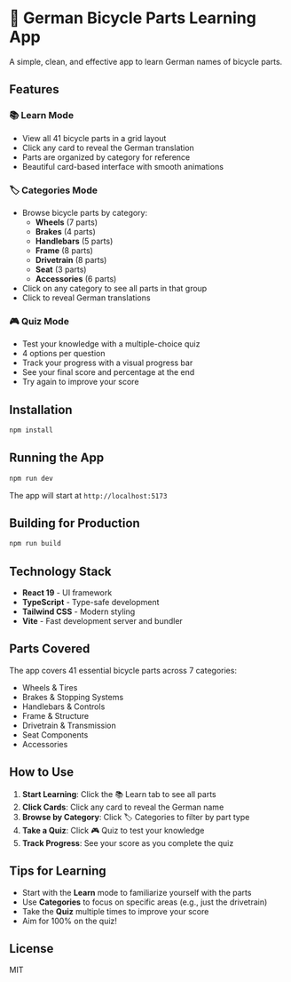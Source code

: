 # 🚴 German Bicycle Parts Learning App

A simple, clean, and effective app to learn German names of bicycle parts.

## Features

### 📚 **Learn Mode**

- View all 41 bicycle parts in a grid layout
- Click any card to reveal the German translation
- Parts are organized by category for reference
- Beautiful card-based interface with smooth animations

### 🏷️ **Categories Mode**

- Browse bicycle parts by category:
  - **Wheels** (7 parts)
  - **Brakes** (4 parts)
  - **Handlebars** (5 parts)
  - **Frame** (8 parts)
  - **Drivetrain** (8 parts)
  - **Seat** (3 parts)
  - **Accessories** (6 parts)
- Click on any category to see all parts in that group
- Click to reveal German translations

### 🎮 **Quiz Mode**

- Test your knowledge with a multiple-choice quiz
- 4 options per question
- Track your progress with a visual progress bar
- See your final score and percentage at the end
- Try again to improve your score

## Installation

```bash
npm install
```

## Running the App

```bash
npm run dev
```

The app will start at `http://localhost:5173`

## Building for Production

```bash
npm run build
```

## Technology Stack

- **React 19** - UI framework
- **TypeScript** - Type-safe development
- **Tailwind CSS** - Modern styling
- **Vite** - Fast development server and bundler

## Parts Covered

The app covers 41 essential bicycle parts across 7 categories:

- Wheels & Tires
- Brakes & Stopping Systems
- Handlebars & Controls
- Frame & Structure
- Drivetrain & Transmission
- Seat Components
- Accessories

## How to Use

1. **Start Learning**: Click the 📚 Learn tab to see all parts
2. **Click Cards**: Click any card to reveal the German name
3. **Browse by Category**: Click 🏷️ Categories to filter by part type
4. **Take a Quiz**: Click 🎮 Quiz to test your knowledge
5. **Track Progress**: See your score as you complete the quiz

## Tips for Learning

- Start with the **Learn** mode to familiarize yourself with the parts
- Use **Categories** to focus on specific areas (e.g., just the drivetrain)
- Take the **Quiz** multiple times to improve your score
- Aim for 100% on the quiz!

## License

MIT
